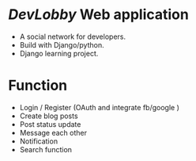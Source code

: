 # ***DevLobby*** Web application
 - A social network for developers.
 - Build with Django/python.
 - Django learning project.
 
 # Function
 - Login / Register (OAuth and integrate fb/google )
 - Create blog posts
 - Post status update
 - Message each other
 - Notification
 - Search function
 

